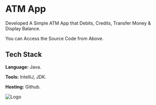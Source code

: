 # ATM App

Developed A Simple ATM App that Debits, Credits, Transfer Money & Display Balance.

You can Access the Source Code from Above.


## Tech Stack

**Language:** Java.

**Tools:** IntelliJ, JDK.

**Hosting:** Github.


![Logo](https://www.oracle.com/a/tech/img/rc10-java-badge-3.png)


